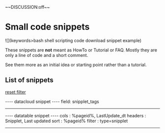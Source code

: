 \~~DISCUSSION:off\~~

# Small code snippets

![](keywords>bash shell scripting code download snippet example)

These snippets are **not** meant as HowTo or Tutorial or FAQ. Mostly
they are only a line of code and a short comment.

See them more as an initial idea or starting point rather than a
tutorial.

## List of snippets

[reset filter](../snipplets/start.md)

---- datacloud snippet ---- field: snipplet_tags

------------------------------------------------------------------------

---- datatable snippet ---- cols : %pageid%, LastUpdate_dt headers :
Snipplet, Last updated sort : %pageid% filter : type=snipplet

------------------------------------------------------------------------
